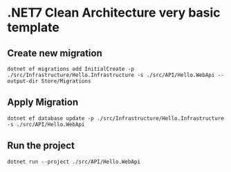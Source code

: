 
# .NET7 Clean Architecture very basic template

## Create new migration
```
dotnet ef migrations add InitialCreate -p ./src/Infrastructure/Hello.Infrastructure -s ./src/API/Hello.WebApi --output-dir Store/Migrations
```

## Apply Migration
```
dotnet ef database update -p ./src/Infrastructure/Hello.Infrastructure -s ./src/API/Hello.WebApi
```

## Run the project
```
dotnet run --project ./src/API/Hello.WebApi
```